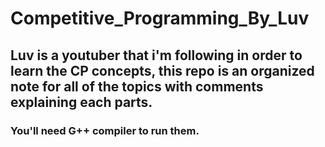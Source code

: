 # Competitive_Programming_By_Luv
## Luv is a youtuber that i'm following in order to learn the CP concepts, this repo is an organized note for all of the topics with comments explaining each parts. 
### You'll need G++ compiler to run them.

